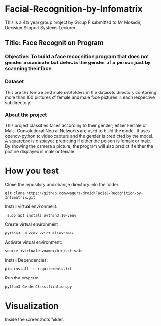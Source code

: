 # Facial-Recognition-by-Infomatrix
This is a 4th year group project by Group F submitted to Mr Mokodir, Decision Support Systems Lecturer.

## Title: Face Recognition Program

### Objective: To build a **face recognition program** that does not gender assasinate but detects the gender of a person just by scanning their face

### Dataset
This are the female and male subfolders in the datasets directory containing more than 100 pictures of female and male face pictures in each 
respective subdirectory.
  
### About the project
This project classifies faces according to their gender; either Female or Male.
Convolutional Neural Networks are used to build the model.
It uses opencv-python to video capture and the gender is predicted by the model.
A squarebox is displayed predicting if either the person is female or male.
By showing the camera a picture, the program will also predict if either the picture displayed is male or female

# How you test
Clone the repository and change directory into the folder:
``` 
git clone https://github.com/wagura-droid/Facial-Recognition-by-Infomatrix.git
```
Install virtual environment:
```
 sudo apt install python3.10-venv
 ```
Create virtual environment
```
python3 -m venv <virtualenvname>
```
Activate virtual environment:
```
source <virtualenvname>/bin/activate
```
Install Dependencies:
```
pip install -r requirements.txt
```
Run the program
```
python3 GenderClassification.py
```
  
# Visualization
Inside the screenshots folder.

